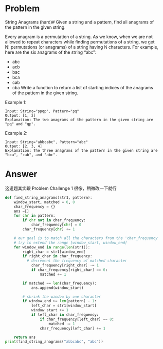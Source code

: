 # Problem
String Anagrams (hard)#
Given a string and a pattern, find all anagrams of the pattern in the given string.

Every anagram is a permutation of a string. As we know, when we are not allowed to repeat characters while finding permutations of a string, we get N! permutations (or anagrams) of a string having N characters. For example, here are the six anagrams of the string “abc”:
- abc
- acb
- bac
- bca
- cab
- cba
Write a function to return a list of starting indices of the anagrams of the pattern in the given string.

Example 1:
```
Input: String="ppqp", Pattern="pq"
Output: [1, 2]
Explanation: The two anagrams of the pattern in the given string are "pq" and "qp".
```

Example 2:
```
Input: String="abbcabc", Pattern="abc"
Output: [2, 3, 4]
Explanation: The three anagrams of the pattern in the given string are "bca", "cab", and "abc".
```
# Answer
这道题其实跟 Problem Challenge 1 很像，稍微改一下就行
```python
def find_string_anagrams(str1, pattern):
    window_start, matched = 0, 0
    char_frequency = {}
    ans =[]
    for chr in pattern:
        if chr not in char_frequency:
            char_frequency[chr] = 0
        char_frequency[chr] += 1

    # our goal is to match all the characters from the 'char_frequency' with the current window
    # try to extend the range [window_start, window_end]
    for window_end in range(len(str1)):
        right_char = str1[window_end]
        if right_char in char_frequency:
          # decrement the frequency of matched character
            char_frequency[right_char] -= 1
            if char_frequency[right_char] == 0:
                matched += 1

        if matched == len(char_frequency):
            ans.append(window_start)

        # shrink the window by one character
        if window_end >= len(pattern) - 1:
            left_char = str1[window_start]
            window_start += 1
            if left_char in char_frequency:
                if char_frequency[left_char] == 0:
                    matched -= 1
                char_frequency[left_char] += 1

    return ans
print(find_string_anagrams("abbcabc", "abc"))
```